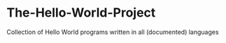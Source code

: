 The-Hello-World-Project
=======================

Collection of Hello World programs written in all (documented) languages
